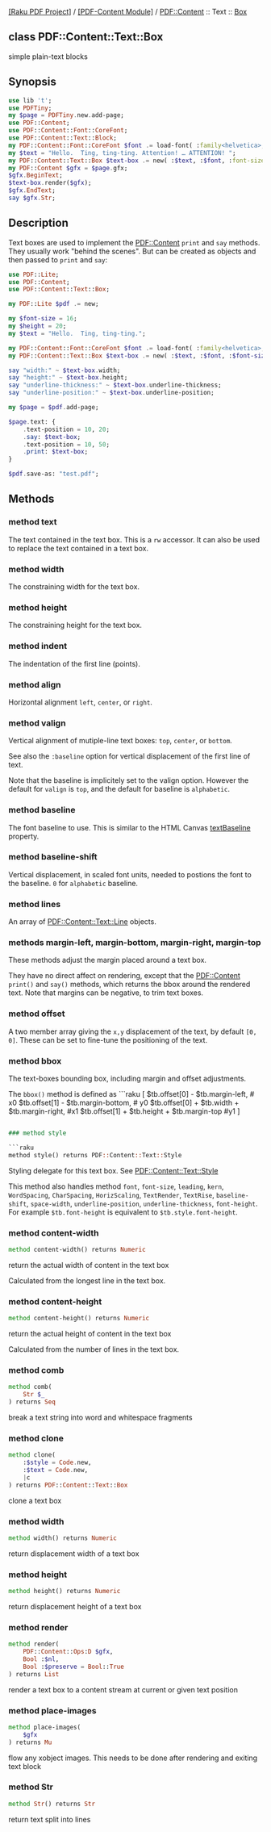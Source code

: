 [[Raku PDF Project]](https://pdf-raku.github.io)
 / [[PDF-Content Module]](https://pdf-raku.github.io/PDF-Content-raku)
 / [PDF::Content](https://pdf-raku.github.io/PDF-Content-raku/PDF/Content)
 :: Text
 :: [Box](https://pdf-raku.github.io/PDF-Content-raku/PDF/Content/Text/Box)

class PDF::Content::Text::Box
-----------------------------

simple plain-text blocks

Synopsis
--------

```raku
use lib 't';
use PDFTiny;
my $page = PDFTiny.new.add-page;
use PDF::Content;
use PDF::Content::Font::CoreFont;
use PDF::Content::Text::Block;
my PDF::Content::Font::CoreFont $font .= load-font( :family<helvetica>, :weight<bold> );
my $text = "Hello.  Ting, ting-ting. Attention! … ATTENTION! ";
my PDF::Content::Text::Box $text-box .= new( :$text, :$font, :font-size(16) );
my PDF::Content $gfx = $page.gfx;
$gfx.BeginText;
$text-box.render($gfx);
$gfx.EndText;
say $gfx.Str;
```

Description
-----------

Text boxes are used to implement the [PDF::Content](https://pdf-raku.github.io/PDF-Content-raku/PDF/Content) `print` and `say` methods. They usually work "behind the scenes". But can be created as objects and then passed to `print` and `say`:

```raku
use PDF::Lite;
use PDF::Content;
use PDF::Content::Text::Box;

my PDF::Lite $pdf .= new;

my $font-size = 16;
my $height = 20;
my $text = "Hello.  Ting, ting-ting.";

my PDF::Content::Font::CoreFont $font .= load-font( :family<helvetica>, :weight<bold> );
my PDF::Content::Text::Box $text-box .= new( :$text, :$font, :$font-size, :$height );

say "width:" ~ $text-box.width;
say "height:" ~ $text-box.height;
say "underline-thickness:" ~ $text-box.underline-thickness;
say "underline-position:" ~ $text-box.underline-position;

my $page = $pdf.add-page;

$page.text: {
    .text-position = 10, 20;
    .say: $text-box;
    .text-position = 10, 50;
    .print: $text-box;
}

$pdf.save-as: "test.pdf";
```

Methods
-------

### method text

The text contained in the text box. This is a `rw` accessor. It can also be used to replace the text contained in a text box.

### method width

The constraining width for the text box.

### method height

The constraining height for the text box.

### method indent

The indentation of the first line (points).

### method align

Horizontal alignment `left`, `center`, or `right`.

### method valign

Vertical alignment of mutiple-line text boxes: `top`, `center`, or `bottom`.

See also the `:baseline` option for vertical displacement of the first line of text.

Note that the baseline is implicitely set to the valign option. However the default for `valign` is `top`, and the default for baseline is `alphabetic`.

### method baseline

The font baseline to use. This is similar to the HTML Canvas [textBaseline](https://html.spec.whatwg.org/multipage/canvas.html#dom-context-2d-textbaseline) property.

### method baseline-shift

Vertical displacement, in scaled font units, needed to postions the font to the baseline. `0` for `alphabetic` baseline.

### method lines

An array of [PDF::Content::Text::Line](https://pdf-raku.github.io/PDF-Content-raku/PDF/Content/Text/Line) objects.

### methods margin-left, margin-bottom, margin-right, margin-top

These methods adjust the margin placed around a text box.

They have no direct affect on rendering, except that the [PDF::Content](https://pdf-raku.github.io/PDF-Content-raku/PDF/Content) `print()` and `say()` methods, which returns the bbox around the rendered text. Note that margins can be negative, to trim text boxes.

### method offset

A two member array giving the `x,y` displacement of the text, by default `[0, 0]`. These can be set to fine-tune the positioning of the text.

### method bbox

The text-boxes bounding box, including margin and offset adjustments.

The `bbox()` method is defined as ```raku
[ $tb.offset[0] - $tb.margin-left,   # x0
  $tb.offset[1] - $tb.margin-bottom, # y0
  $tb.offset[0] + $tb.width + $tb.margin-right, #x1
  $tb.offset[1] + $tb.height + $tb.margin-top   #y1
]
``` for a given paragraph.

### method style

```raku
method style() returns PDF::Content::Text::Style
```

Styling delegate for this text box. See [PDF::Content::Text::Style](https://pdf-raku.github.io/PDF-Content-raku/PDF/Content/Text/Style)

This method also handles method `font`, `font-size`, `leading`, `kern`, `WordSpacing`, `CharSpacing`, `HorizScaling`, `TextRender`, `TextRise`, `baseline-shift`, `space-width`, `underline-position`, `underline-thickness`, `font-height`. For example `$tb.font-height` is equivalent to `$tb.style.font-height`.

### method content-width

```raku
method content-width() returns Numeric
```

return the actual width of content in the text box

Calculated from the longest line in the text box.

### method content-height

```raku
method content-height() returns Numeric
```

return the actual height of content in the text box

Calculated from the number of lines in the text box.

### method comb

```raku
method comb(
    Str $_
) returns Seq
```

break a text string into word and whitespace fragments

### method clone

```raku
method clone(
    :$style = Code.new,
    :$text = Code.new,
    |c
) returns PDF::Content::Text::Box
```

clone a text box

### method width

```raku
method width() returns Numeric
```

return displacement width of a text box

### method height

```raku
method height() returns Numeric
```

return displacement height of a text box

### method render

```raku
method render(
    PDF::Content::Ops:D $gfx,
    Bool :$nl,
    Bool :$preserve = Bool::True
) returns List
```

render a text box to a content stream at current or given text position

### method place-images

```raku
method place-images(
    $gfx
) returns Mu
```

flow any xobject images. This needs to be done after rendering and exiting text block

### method Str

```raku
method Str() returns Str
```

return text split into lines

